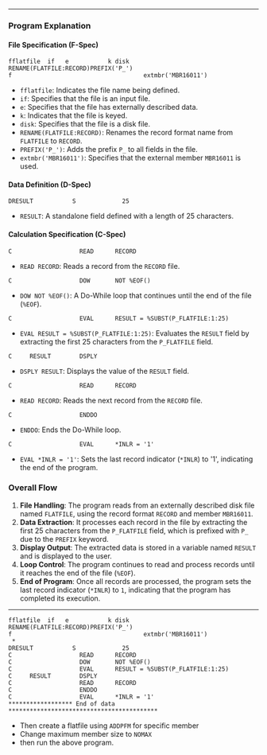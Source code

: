 
---

### Program Explanation

#### File Specification (F-Spec)
```rpg
fflatfile  if   e           k disk    RENAME(FLATFILE:RECORD)PREFIX('P_')
f                                     extmbr('MBR16011')
```
- `fflatfile`: Indicates the file name being defined.
- `if`: Specifies that the file is an input file.
- `e`: Specifies that the file has externally described data.
- `k`: Indicates that the file is keyed.
- `disk`: Specifies that the file is a disk file.
- `RENAME(FLATFILE:RECORD)`: Renames the record format name from `FLATFILE` to `RECORD`.
- `PREFIX('P_')`: Adds the prefix `P_` to all fields in the file.
- `extmbr('MBR16011')`: Specifies that the external member `MBR16011` is used.

#### Data Definition (D-Spec)
```rpg
DRESULT           S             25
```
- `RESULT`: A standalone field defined with a length of 25 characters.

#### Calculation Specification (C-Spec)
```rpg
C                   READ      RECORD
```
- `READ RECORD`: Reads a record from the `RECORD` file.

```rpg
C                   DOW       NOT %EOF()
```
- `DOW NOT %EOF()`: A Do-While loop that continues until the end of the file (`%EOF`).

```rpg
C                   EVAL      RESULT = %SUBST(P_FLATFILE:1:25)
```
- `EVAL RESULT = %SUBST(P_FLATFILE:1:25)`: Evaluates the `RESULT` field by extracting the first 25 characters from the `P_FLATFILE` field.

```rpg
C     RESULT        DSPLY
```
- `DSPLY RESULT`: Displays the value of the `RESULT` field.

```rpg
C                   READ      RECORD
```
- `READ RECORD`: Reads the next record from the `RECORD` file.

```rpg
C                   ENDDO
```
- `ENDDO`: Ends the Do-While loop.

```rpg
C                   EVAL      *INLR = '1'
```
- `EVAL *INLR = '1'`: Sets the last record indicator (`*INLR`) to '1', indicating the end of the program.

### Overall Flow
1. **File Handling**: The program reads from an externally described disk file named `FLATFILE`, using the record format `RECORD` and member `MBR16011`.
2. **Data Extraction**: It processes each record in the file by extracting the first 25 characters from the `P_FLATFILE` field, which is prefixed with `P_` due to the `PREFIX` keyword.
3. **Display Output**: The extracted data is stored in a variable named `RESULT` and is displayed to the user.
4. **Loop Control**: The program continues to read and process records until it reaches the end of the file (`%EOF`).
5. **End of Program**: Once all records are processed, the program sets the last record indicator (`*INLR`) to `1`, indicating that the program has completed its execution.

---

```rpg
fflatfile  if   e           k disk    RENAME(FLATFILE:RECORD)PREFIX('P_')
f                                     extmbr('MBR16011')                 
 *                                                                       
DRESULT           S             25                                       
C                   READ      RECORD                                     
C                   DOW       NOT %EOF()                                 
C                   EVAL      RESULT = %SUBST(P_FLATFILE:1:25)           
C     RESULT        DSPLY                                                
C                   READ      RECORD                                     
C                   ENDDO                                                
C                   EVAL      *INLR = '1'                                
****************** End of data ******************************************
```

- Then create a flatfile using `ADDPFM` for specific member 
- Change maximum member size to `NOMAX`
- then run the above program.
